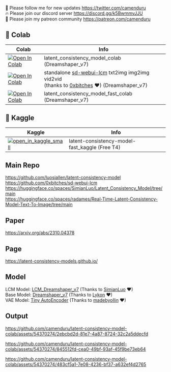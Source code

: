 🐣 Please follow me for new updates https://twitter.com/camenduru <br />
🔥 Please join our discord server https://discord.gg/k5BwmmvJJU <br />
🥳 Please join my patreon community https://patreon.com/camenduru <br />

## 🦒 Colab

| Colab | Info
| --- | --- |
[![Open In Colab](https://colab.research.google.com/assets/colab-badge.svg)](https://colab.research.google.com/github/camenduru/latent-consistency-model-colab/blob/main/latent_consistency_model_colab.ipynb) | latent_consistency_model_colab (Dreamshaper_v7)
[![Open In Colab](https://colab.research.google.com/assets/colab-badge.svg)](https://colab.research.google.com/github/camenduru/latent-consistency-model-colab/blob/main/latent_consistency_model_webui_colab.ipynb) | standalone [sd-webui-lcm](https://github.com/0xbitches/sd-webui-lcm) txt2img img2img vid2vid <br /> (thanks to [0xbitches](https://github.com/0xbitches) ❤) (Dreamshaper_v7)
[![Open In Colab](https://colab.research.google.com/assets/colab-badge.svg)](https://colab.research.google.com/github/camenduru/latent-consistency-model-colab/blob/main/latent_consistency_model_fast_colab.ipynb) | latent_consistency_model_fast_colab (Dreamshaper_v7)


## 🦆 Kaggle

| Kaggle | Info
| --- | --- |
[![open_in_kaggle_small](https://user-images.githubusercontent.com/54370274/228924833-17316feb-d0fe-4249-90ba-682930ba11e5.svg)](https://kaggle.com/camenduru/latent-consistency-model-fast) | latent-consistency-model-fast_kaggle (Free T4)


## Main Repo
https://github.com/luosiallen/latent-consistency-model <br />
https://github.com/0xbitches/sd-webui-lcm <br />
https://huggingface.co/spaces/SimianLuo/Latent_Consistency_Model/tree/main <br />
https://huggingface.co/spaces/radames/Real-Time-Latent-Consistency-Model-Text-To-Image/tree/main <br />

## Paper
https://arxiv.org/abs/2310.04378

## Page
https://latent-consistency-models.github.io/

## Model
LCM Model: [LCM_Dreamshaper_v7](https://huggingface.co/SimianLuo/LCM_Dreamshaper_v7) (Thanks to [SimianLuo](https://twitter.com/SimianLuo) ❤) <br />
Base Model: [Dreamshaper_v7](https://civitai.com/models/4384/dreamshaper) (Thanks to [Lykon](https://civitai.com/user/Lykon/models) ❤) <br />
VAE Model: [Tiny AutoEncoder](https://huggingface.co/madebyollin/taesd) (Thanks to [madebyollin](https://twitter.com/madebyollin) ❤) <br />

## Output

https://github.com/camenduru/latent-consistency-model-colab/assets/54370274/2ebcbd2d-81e7-4a87-8724-32c2a5ddecfd

https://github.com/camenduru/latent-consistency-model-colab/assets/54370274/845512fd-cea0-49bf-93af-45f9be73eb64

https://github.com/camenduru/latent-consistency-model-colab/assets/54370274/483cf5a1-7e08-4236-bf37-a632ef4d2765



